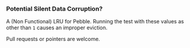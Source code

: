 ### Potential Silent Data Corruption?

A (Non Functional) LRU for Pebble. Running the test with these values as other than ```1``` causes an improper eviction.

Pull requests or pointers are welcome.